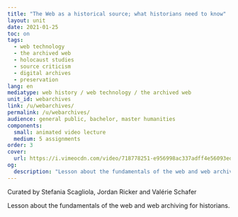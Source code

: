 ```yaml
---
title: "The Web as a historical source; what historians need to know"
layout: unit
date: 2021-01-25
toc: on
tags:
  - web technology
  - the archived web
  - holocaust studies
  - source criticism
  - digital archives
  - preservation
lang: en
mediatype: web history / web technology / the archived web
unit_id: webarchives
link: /u/webarchives/
permalink: /u/webarchives/
audience: general public, bachelor, master humanities
components:
  small: animated video lecture
  medium: 5 assignments
order: 3
cover:
  url: https://i.vimeocdn.com/video/718778251-e956998ac337adff4e56093edf452aed2f5895d0b136df3cd6a8bc4062f6c50c-d?mw=900&mh=506&q=70
og:
  description: "Lesson about the fundamentals of the web and web archiving for historians."
---
```

Curated by Stefania Scagliola, Jordan Ricker and Valérie Schafer

Lesson about the fundamentals of the web and web archiving for historians.

<!-- more -->
